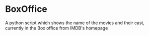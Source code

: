 # BoxOffice
A python script which shows the name of the movies and their cast, currently in the Box office from IMDB's homepage
